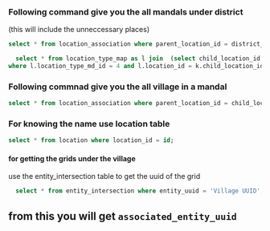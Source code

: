 ### Following command give you the all mandals under district
(this will include the unneccessary places)
	
  ```sql
  select * from location_association where parent_location_id = district_id; 
  ```
  
  ```sql
	select * from location_type_map as l join  (select child_location_id  from location_association where parent_location_id = district_id) as k
 where l.location_type_md_id = 4 and l.location_id = k.child_location_id ;
```
 ### Following commnad give you the all village in a mandal
```sql
select * from location_association where parent_location_id = child_location_id;
```    
	
###  For knowing the name use location table 
```sql
select * from location where location_id = id;
```
#### for getting the grids under the village 
  use the entity_intersection table to get the uuid of the grid
```sql  
  select * from entity_intersection where entity_uuid = 'Village UUID';
```  
  from this you will get `associated_entity_uuid` 
-----------------------------------------------------------------------------------------------------------------------------

